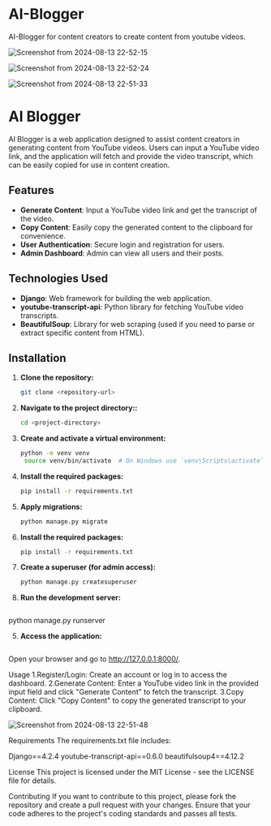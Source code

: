 # AI-Blogger
AI-Blogger for content creators to create content from youtube videos.


![Screenshot from 2024-08-13 22-52-15](https://github.com/user-attachments/assets/659b589c-4300-4c9e-a3aa-7bdfe56ae69e)

![Screenshot from 2024-08-13 22-52-24](https://github.com/user-attachments/assets/73934a49-2a9b-45db-a299-f809a2385193)

![Screenshot from 2024-08-13 22-51-33](https://github.com/user-attachments/assets/0779bdd2-1444-4ab6-ab97-f2aafb3a0bbf)



# AI Blogger

AI Blogger is a web application designed to assist content creators in generating content from YouTube videos. Users can input a YouTube video link, and the application will fetch and provide the video transcript, which can be easily copied for use in content creation.

## Features

- **Generate Content**: Input a YouTube video link and get the transcript of the video.
- **Copy Content**: Easily copy the generated content to the clipboard for convenience.
- **User Authentication**: Secure login and registration for users.
- **Admin Dashboard**: Admin can view all users and their posts.

## Technologies Used

- **Django**: Web framework for building the web application.
- **youtube-transcript-api**: Python library for fetching YouTube video transcripts.
- **BeautifulSoup**: Library for web scraping (used if you need to parse or extract specific content from HTML).

## Installation

1. **Clone the repository:**

   ```bash
   git clone <repository-url>
2. **Navigate to the project directory::**
    ```bash
    cd <project-directory>
3. **Create and activate a virtual environment:**
   ```bash
   python -m venv venv
    source venv/bin/activate  # On Windows use `venv\Scripts\activate`
4. **Install the required packages:**
   ```bash
   pip install -r requirements.txt
5. **Apply migrations:**
   ```bash
   python manage.py migrate
5. **Install the required packages:**
   ```bash
   pip install -r requirements.txt
6. **Create a superuser (for admin access):**
   ```bash
   python manage.py createsuperuser

7. **Run the development server:**
   ```bash
  python manage.py runserver

5. **Access the application:**
   ```bash
  Open your browser and go to http://127.0.0.1:8000/.
  
Usage
1.Register/Login: Create an account or log in to access the dashboard.
2.Generate Content: Enter a YouTube video link in the provided input field and click "Generate Content" to fetch the transcript.
3.Copy Content: Click "Copy Content" to copy the generated transcript to your clipboard.

![Screenshot from 2024-08-13 22-51-48](https://github.com/user-attachments/assets/7c5da12b-3b52-4d70-a41e-cdc66c7f578a)

Requirements
The requirements.txt file includes:

Django==4.2.4
youtube-transcript-api==0.6.0
beautifulsoup4==4.12.2

License
This project is licensed under the MIT License - see the LICENSE file for details.

Contributing
If you want to contribute to this project, please fork the repository and create a pull request with your changes. Ensure that your code adheres to the project's coding standards and passes all tests.


